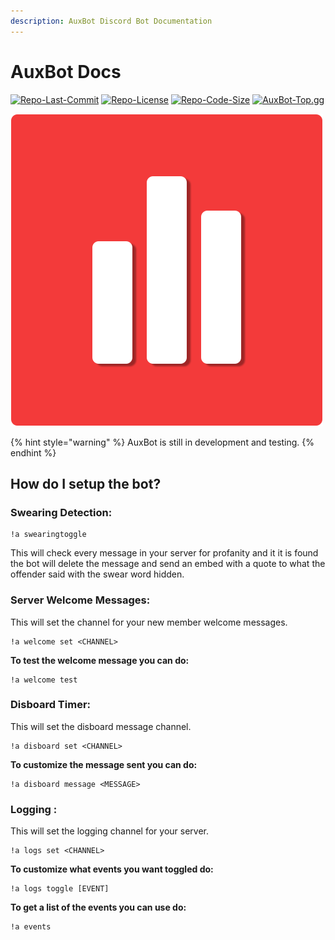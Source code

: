 ```yaml
---
description: AuxBot Discord Bot Documentation
---
```


# AuxBot Docs

[![Repo-Last-Commit](https://img.shields.io/github/last-commit/Auxtal/AuxBot-Python-Docs?color=purple&label=Last%20Commit&logo=GitHub&logoColor=white)](https://github.com/Auxtal/AuxBot-Python-Docs) [![Repo-License](https://img.shields.io/github/license/Auxtal/AuxBot-Python-Docs?color=orange&label=License&logo=GitHub)](https://github.com/Auxtal/AuxBot-Python-Docs) [![Repo-Code-Size](https://img.shields.io/github/repo-size/Auxtal/AuxBot-Python-Docs?color=blue&label=Repo%20Size&logo=GitHub&logoColor=white)](https://github.com/Auxtal/AuxBot-Python-Docs) [![AuxBot-Top.gg](https://top.gg/api/widget/owner/701301497501188169.svg)](https://top.gg/bot/701301497501188169)

![](.gitbook/assets/auxbot-logo-round.png)

{% hint style="warning" %}
AuxBot is still in development and testing.
{% endhint %}

## How do I setup the bot?

### Swearing Detection:

```text
!a swearingtoggle
```

This will check every message in your server for profanity and it it is found the bot will delete the message and send an embed with a quote to what the offender said with the swear word hidden.



### Server Welcome Messages:

This will set the channel for your new member welcome messages.

```text
!a welcome set <CHANNEL>
```

**To test the welcome message you can do:**

```text
!a welcome test
```



### Disboard Timer:

This will set the disboard message channel. 

```text
!a disboard set <CHANNEL>
```

**To customize the message sent you can do:**

```text
!a disboard message <MESSAGE>
```

### 

### Logging :

This will set the logging channel for your server. 

```text
!a logs set <CHANNEL>
```

**To customize what events you want toggled do:**

```text
!a logs toggle [EVENT]
```

**To get a list of the events you can use do:**

```text
!a events
```

